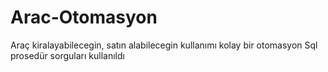 # Arac-Otomasyon
Araç kiralayabilecegin, satın alabilecegin kullanımı kolay bir otomasyon Sql prosedür sorguları kullanıldı
